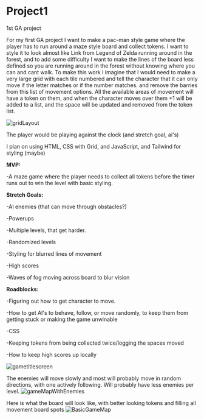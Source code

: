 # Project1
1st GA project

For my first GA project I want to make a pac-man style game where the player has to run around a maze style board and collect tokens. I want to style it to look almost like Link from Legend of Zelda running around in the forest, and to add some difficulty I want to make the lines of the board less defined so you are running around in the forest without knowing where you can and cant walk.
To make this work I imagine that I would need to make a very large grid with each tile numbered and tell the character that it can only move if the letter matches or if the number matches. and remove the barries from this list of movement options. All the available areas of movement will have a token on them, and when the character moves over them +1 will be added to a list, and the space will be updated and removed from the token list.


![gridLayout](https://user-images.githubusercontent.com/63885329/118316351-9361ce80-b4ab-11eb-8847-2187e01d4130.jpg)



The player would be playing against the clock (and stretch goal, ai's)

I plan on using HTML, CSS with Grid, and JavaScript, and Tailwind for styling (maybe)



__MVP:__

-A maze game where the player needs to collect all tokens before the timer runs out to win the level with basic styling.




__Stretch Goals:__

-AI enemies (that can move through obstacles?)

-Powerups

-Multiple levels, that get harder.

-Randomized levels

-Styling for blurred lines of movement

-High scores

-Waves of fog moving across board to blur vision





__Roadblocks:__

-Figuring out how to get character to move.

-How to get AI's to behave, follow, or move randomly, to keep them from getting stuck or making the game unwinable

-CSS

-Keeping tokens from being collected twice/logging the spaces moved 

-How to keep high scores up locally





![gametitlescreen](https://user-images.githubusercontent.com/63885329/118312782-bc339500-b4a6-11eb-8e12-1c7eff67f7a6.jpg)

The enemies will move slowly and most will probably move in random directions, with one actively following.
Will probably have less enemies per level.
![gameMapWithEnemies](https://user-images.githubusercontent.com/63885329/118312788-be95ef00-b4a6-11eb-893c-395aea915bbb.jpg)


Here is what the board will look like, with better looking tokens and filling all movement board spots
![BasicGameMap](https://user-images.githubusercontent.com/63885329/118312793-bfc71c00-b4a6-11eb-868d-39a8cfe94c33.jpg)



















